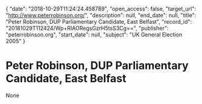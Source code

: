 {
  "date": "2018-10-29T11:24:24.458789", 
  "open_access": false, 
  "target_url": "http://www.peterrobinson.org/", 
  "description": null, 
  "end_date": null, 
  "title": "Peter Robinson, DUP Parliamentary Candidate, East Belfast", 
  "record_id": "20181029T112424/Wp+RIAORegsGzrH5tsS3Cg==", 
  "publisher": "peterrobinson.org", 
  "start_date": null, 
  "subject": "UK General Election 2005"
}

# Peter Robinson, DUP Parliamentary Candidate, East Belfast

None